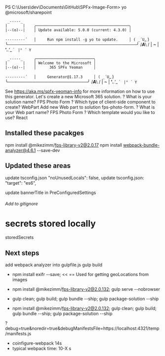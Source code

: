 PS C:\Users\dev\Documents\GitHub\SPFx-Image-Form> yo @microsoft/sharepoint

     _-----_
    |       |    ╭──────────────────────────────────────────╮
    |--(o)--|    │ Update available: 5.0.0 (current: 4.3.0) │
   `---------´   │     Run npm install -g yo to update.     │
    ( _´U`_ )    ╰──────────────────────────────────────────╯
    /___A___\   /
     |  ~  |
   __'.___.'__
 ´   `  |° ´ Y `


     _-----_     ╭──────────────────────────╮
    |       |    │ Welcome to the Microsoft │
    |--(o)--|    │      365 SPFx Yeoman     │
   `---------´   │     Generator@1.17.3     │
    ( _´U`_ )    ╰──────────────────────────╯
    /___A___\   /
     |  ~  |
   __'.___.'__
 ´   `  |° ´ Y `

See https://aka.ms/spfx-yeoman-info for more information on how to use this generator.
Let's create a new Microsoft 365 solution.
? What is your solution name? FPS Photo Form
? Which type of client-side component to create? WebPart
Add new Web part to solution fps-photo-form.
? What is your Web part name? FPS Photo Form
? Which template would you like to use? React

## Installed these pacakges
npm install @mikezimm/fps-library-v2@2.0.17
npm install webpack-bundle-analyzer@4.6.1 --save-dev

## Updated these areas
update tsconfig.json "noUnusedLocals": false,
update tsconfig.json:  "target": "es6",

update bannerTitle in PreConfiguredSettings

######  Add to gitignore ######
# secrets stored locally
storedSecrets

## Next steps
add webpack analyzer into gulpfile.js
gulp build

- npm install exifr --save;  << == Used for getting geoLocations from images
- npm install @mikezimm/fps-library-v2@2.0.132; gulp serve --nobrowser

- gulp clean; gulp build; gulp bundle --ship; gulp package-solution --ship

- npm install @mikezimm/fps-library-v2@2.0.132; gulp clean; gulp build; gulp bundle --ship; gulp package-solution --ship

?debug=true&noredir=true&debugManifestsFile=https://localhost:4321/temp/manifests.js
- coinfigure-webpack 14s
- typical webpack time:  10-X s